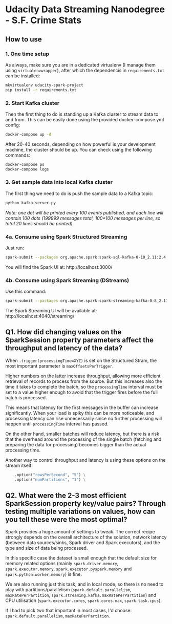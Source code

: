# Udacity Data Streaming Nanodegree - S.F. Crime Stats

## How to use

### 1. One time setup

As always, make sure you are in a dedicated virtualenv (I manage them using `virtualenvwrapper`), after which the dependencis in `requirements.txt` can be installed:

```bash
mkvirtualenv udacity-spark-project
pip install -r requirements.txt
```

### 2. Start Kafka cluster

Then the first thing to do is standing up a Kafka cluster to stream data to and from. This can be easily done using the provided docker-compose.yml config:

```bash
docker-compose up -d
```

After 20-40 seconds, depending on how powerful is your development machine, the cluster should be up. You can check using the following commands:

```bash
docker-compose ps
docker-compose logs
```

### 3. Get sample data into local Kafka cluster

The first thing we need to do is push the sample data to a Kafka topic:

```bash
python kafka_server.py
```

_Note: one dot will be printed every 100 events published, and each line will contain 100 dots (199999 messages total, 100*100 messages per line, so total 20 lines should be printed)._

### 4a. Consume using Spark Structured Streaming

Just run:

```bash
spark-submit --packages org.apache.spark:spark-sql-kafka-0-10_2.11:2.4.5 data_stream.py 2>/dev/null
```

You will find the Spark UI at: http://localhost:3000/


### 4b. Consume using Spark Streaming (DStreams)

Use this command:

```bash
spark-submit --packages org.apache.spark:spark-streaming-kafka-0-8_2.11:2.4.5 data_stream_legacy.py
```

The Spark Streaming UI will be available at: http://localhost:4040/streaming/


## Q1. How did changing values on the SparkSession property parameters affect the throughput and latency of the data?

When `.trigger(processingTime=XYZ)` is set on the Structured Stram, the most important parameter is `maxOffsetsPerTrigger`.

Higher numbers on the latter increase throughput, allowing more efficient retrieval of records to process from the source. But this increases also the time it takes to complete the batch, so the `processingTime` interval must be set to a value higher enough to avoid that the trigger fires before the full batch is processed.

This means that latency for the first messages in the buffer can increase significantly. When your load is spiky this can be more noticeable, and processing latency can rise unnecessarily since no further processing will happen until `processingTime` interval has passed.

On the other hand, smaller batches will reduce latency, but there is a risk that the overhead around the processing of the single batch (fetching and preparing the data for processing) becomes bigger than the actual processing time.

Another way to control throughput and latency is using these options on the stream itself:

```py
    .option("rowsPerSecond", "5") \
    .option("numPartitions", "1") \
```


## Q2. What were the 2-3 most efficient SparkSession property key/value pairs? Through testing multiple variations on values, how can you tell these were the most optimal?

Spark provides a huge amount of settings to tweak. The correct recipe strongly depends on the overall architecture of the solution, network latency (between data sources/sinks, Spark driver and Spark executors), and the type and size of data being processed.

In this specific case the dataset is small enough that the default size for memory related options (mainly `spark.driver.memory`, `spark.executor.memory`, `spark.executor.pyspark.memory` and `spark.python.worker.memory`) is fine.

We are also running just this task, and in local mode, so there is no need to play with partitions/parallelism (`spark.default.parallelism`, `maxRatePerPartition`, `spark.streaming.kafka.maxRatePerPartition`) and CPU utilisation (`spark.executor.cores`, `spark.cores.max`, `spark.task.cpus`).

If I had to pick two that important in most cases, I'd choose: `spark.default.parallelism`, `maxRatePerPartition`.
